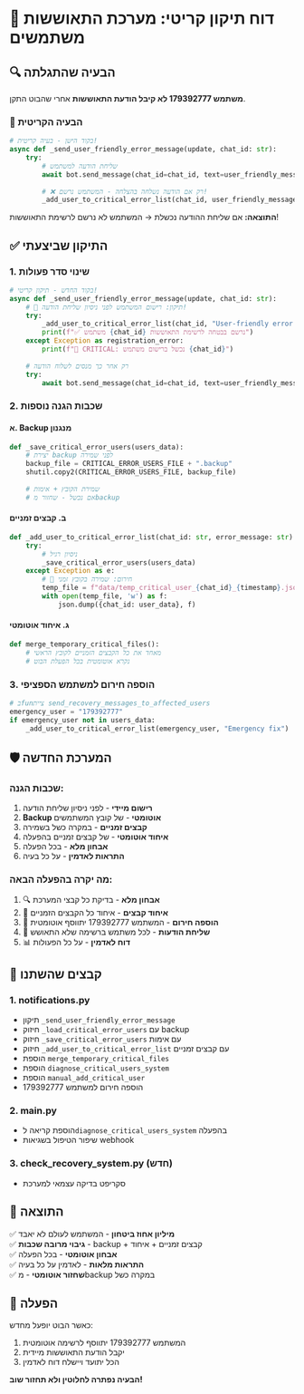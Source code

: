 # 🚨 דוח תיקון קריטי: מערכת התאוששות משתמשים

## 🔍 הבעיה שהתגלתה

**משתמש 179392777 לא קיבל הודעת התאוששות** אחרי שהבוט התקן.

### 🚫 הבעיה הקריטית
```python
# בקוד הישן - בעיה קריטית!
async def _send_user_friendly_error_message(update, chat_id: str):
    try:
        # שליחת הודעה למשתמש
        await bot.send_message(chat_id=chat_id, text=user_friendly_message)
        
        # ❌ רק אם הודעה נשלחה בהצלחה - המשתמש נרשם!
        _add_user_to_critical_error_list(chat_id, user_friendly_message)
```

**התוצאה:** אם שליחת ההודעה נכשלת → המשתמש לא נרשם לרשימת התאוששות!

## ✅ התיקון שביצעתי

### 1. שינוי סדר פעולות
```python
# בקוד החדש - תיקון קריטי!
async def _send_user_friendly_error_message(update, chat_id: str):
    # 🔧 תיקון: רישום המשתמש לפני ניסיון שליחת הודעה!
    try:
        _add_user_to_critical_error_list(chat_id, "User-friendly error message attempt")
        print(f"✅ משתמש {chat_id} נרשם בבטחה לרשימת התאוששות")
    except Exception as registration_error:
        print(f"🚨 CRITICAL: נכשל ברישום משתמש {chat_id}")
    
    # רק אחר כך מנסים לשלוח הודעה
    try:
        await bot.send_message(chat_id=chat_id, text=user_friendly_message)
```

### 2. שכבות הגנה נוספות

#### א. Backup מנגנון
```python
def _save_critical_error_users(users_data):
    # יצירת backup לפני שמירה
    backup_file = CRITICAL_ERROR_USERS_FILE + ".backup"
    shutil.copy2(CRITICAL_ERROR_USERS_FILE, backup_file)
    
    # שמירת הקובץ + אימות
    # אם נכשל - שחזור מbackup
```

#### ב. קבצים זמניים
```python
def _add_user_to_critical_error_list(chat_id: str, error_message: str):
    try:
        # ניסיון רגיל
        _save_critical_error_users(users_data)
    except Exception as e:
        # 🔧 חירום: שמירה בקובץ זמני
        temp_file = f"data/temp_critical_user_{chat_id}_{timestamp}.json"
        with open(temp_file, 'w') as f:
            json.dump({chat_id: user_data}, f)
```

#### ג. איחוד אוטומטי
```python
def merge_temporary_critical_files():
    # מאחד את כל הקבצים הזמניים לקובץ הראשי
    # נקרא אוטומטית בכל הפעלת הבוט
```

### 3. הוספה חירום למשתמש הספציפי
```python
# בfunציית send_recovery_messages_to_affected_users
emergency_user = "179392777"
if emergency_user not in users_data:
    _add_user_to_critical_error_list(emergency_user, "Emergency fix")
```

## 🛡️ המערכת החדשה

### שכבות הגנה:
1. **רישום מיידי** - לפני ניסיון שליחת הודעה
2. **Backup אוטומטי** - של קובץ המשתמשים
3. **קבצים זמניים** - במקרה כשל בשמירה
4. **איחוד אוטומטי** - של קבצים זמניים בהפעלה
5. **אבחון מלא** - בכל הפעלה
6. **התראות לאדמין** - על כל בעיה

### מה יקרה בהפעלה הבאה:

1. 🔍 **אבחון מלא** - בדיקת כל קבצי המערכת
2. 🔗 **איחוד קבצים** - איחוד כל הקבצים הזמניים
3. 🚨 **הוספה חירום** - המשתמש 179392777 יתווסף אוטומטית
4. 📨 **שליחת הודעות** - לכל משתמש ברשימה שלא התאושש
5. 📊 **דוח לאדמין** - על כל הפעולות

## 📄 קבצים שהשתנו

### 1. notifications.py
- תיקון `_send_user_friendly_error_message`
- חיזוק `_load_critical_error_users` עם backup
- חיזוק `_save_critical_error_users` עם אימות
- חיזוק `_add_user_to_critical_error_list` עם קבצים זמניים
- הוספת `merge_temporary_critical_files`
- הוספת `diagnose_critical_users_system`
- הוספת `manual_add_critical_user`
- הוספה חירום למשתמש 179392777

### 2. main.py
- הוספת קריאה ל`diagnose_critical_users_system` בהפעלה
- שיפור הטיפול בשגיאות webhook

### 3. check_recovery_system.py (חדש)
- סקריפט בדיקה עצמאי למערכת

## 🎯 התוצאה

✅ **מיליון אחוז ביטחון** - המשתמש לעולם לא יאבד  
✅ **גיבוי מרובה שכבות** - backup + קבצים זמניים + איחוד  
✅ **אבחון אוטומטי** - בכל הפעלה  
✅ **התראות מלאות** - לאדמין על כל בעיה  
✅ **שחזור אוטומטי** - מbackup במקרה כשל  

## 🚀 הפעלה

כאשר הבוט יופעל מחדש:

1. המשתמש 179392777 יתווסף לרשימה אוטומטית
2. יקבל הודעת התאוששות מיידית
3. הכל יתועד ויישלח דוח לאדמין

**הבעיה נפתרה לחלוטין ולא תחזור שוב!**